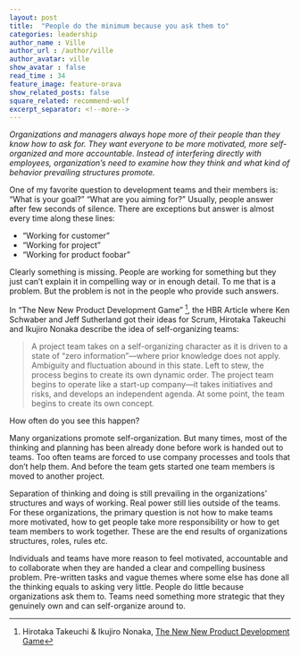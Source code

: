 ```yaml
---
layout: post
title:  "People do the minimum because you ask them to"
categories: leadership
author_name : Ville
author_url : /author/ville
author_avatar: ville
show_avatar : false
read_time : 34
feature_image: feature-orava
show_related_posts: false
square_related: recommend-wolf
excerpt_separator: <!--more-->
---
```


*Organizations and managers always hope more of their people than they know how to ask for. They want everyone to be more motivated, more self-organized and more accountable. Instead of interfering directly with employees, organization’s need to examine how they think and what kind of behavior prevailing structures promote.*

One of my favorite question to development teams and their members is: “What is your goal?” “What are you aiming for?” Usually, people answer after few seconds of silence. There are exceptions but answer is almost every time along these lines:

* “Working for customer”
* “Working for project”
* “Working for product foobar”

Clearly something is missing. People are working for something but they just can’t explain it in compelling way or in enough detail. To me that is a problem. But the problem is not in the people who provide such answers. 

In “The New New Product Development Game” [^1], the HBR Article where Ken Schwaber and Jeff Sutherland got their ideas for Scrum, Hirotaka Takeuchi and Ikujiro Nonaka describe the idea of self-organizing teams:

> A project team takes on a self-organizing character as it is driven to a state of “zero information”—where prior knowledge does not apply. Ambiguity and fluctuation abound in this state. Left to stew, the process begins to create its own dynamic order. The project team begins to operate like a start-up company—it takes initiatives and risks, and develops an independent agenda. At some point, the team begins to create its own concept.

How often do you see this happen?

Many organizations promote self-organization. But many times, most of the thinking and planning has been already done before work is handed out to teams. Too often teams are forced to use company processes and tools that don’t help them. And before the team gets started one team members is moved to another project.

Separation of thinking and doing is still prevailing in the organizations' structures and ways of working. Real power still lies outside of the teams. For these organizations, the primary question is not how to make teams more motivated, how to get people take more responsibility or how to get team members to work together. These are the end results of organizations structures, roles, rules etc.

Individuals and teams have more reason to feel motivated, accountable and to collaborate when they are handed a clear and compelling business problem. Pre-written tasks and vague themes where some else has done all the thinking equals to asking very little. People do little because organizations ask them to. Teams need something more strategic that they genuinely own and can self-organize around to. 

[^1]: Hirotaka Takeuchi & Ikujiro Nonaka, [The New New Product Development Game](https://hbr.org/1986/01/the-new-new-product-development-game)
